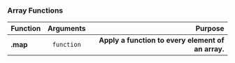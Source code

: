 ### Array Functions
| Function       | Arguments     | Purpose                                              |
| -------------- |:-------------:| ----------------------------------------------------:|
| **.map**       | `function`    | **Apply a function to every element of an array.**   |
